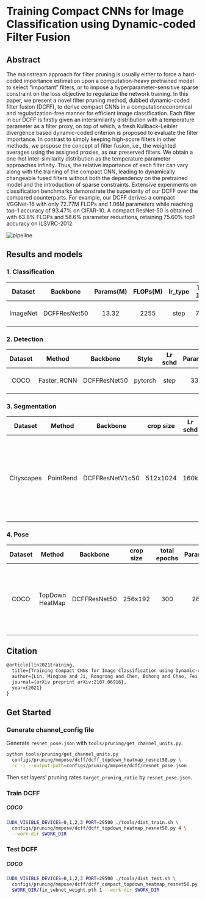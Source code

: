 # Training Compact CNNs for Image Classification using Dynamic-coded Filter Fusion

## Abstract

The mainstream approach for filter pruning is usually either to force a hard-coded importance estimation upon a computation-heavy pretrained model to select “important” filters, or to impose a hyperparameter-sensitive sparse constraint on the loss objective to regularize the network training. In this paper, we present a novel filter pruning method, dubbed dynamic-coded filter fusion (DCFF), to derive compact CNNs in a computationeconomical and regularization-free manner for efficient image classification. Each filter in our DCFF is firstly given an intersimilarity distribution with a temperature parameter as a filter proxy, on top of which, a fresh Kullback-Leibler divergence based dynamic-coded criterion is proposed to evaluate the filter importance. In contrast to simply keeping high-score filters in other methods, we propose the concept of filter fusion, i.e., the weighted averages using the assigned proxies, as our preserved filters. We obtain a one-hot inter-similarity distribution as the temperature parameter approaches infinity. Thus, the relative importance of each filter can vary along with the training of the compact CNN, leading to dynamically changeable fused filters without both the dependency on the pretrained model and the introduction of sparse constraints. Extensive experiments on classification benchmarks demonstrate the superiority of our DCFF over the compared counterparts. For example, our DCFF derives a compact VGGNet-16 with only 72.77M FLOPs and 1.06M parameters while reaching top-1 accuracy of 93.47% on CIFAR-10. A compact ResNet-50 is obtained with 63.8% FLOPs and 58.6% parameter reductions, retaining 75.60% top1 accuracy on ILSVRC-2012.

![pipeline](https://user-images.githubusercontent.com/31244134/189286581-722853ba-c6d7-4a39-b902-37995b444c71.jpg)

## Results and models

### 1. Classification

| Dataset  |   Backbone   | Params(M) | FLOPs(M) | lr_type | Top-1 (%) | Top-5 (%) |                     CPrate                      |                        Config                        |                                                                                                    Download                                                                                                    |
| :------: | :----------: | :-------: | :------: | :-----: | :-------: | :-------: | :---------------------------------------------: | :--------------------------------------------------: | :------------------------------------------------------------------------------------------------------------------------------------------------------------------------------------------------------------: |
| ImageNet | DCFFResNet50 |   13.32   |   2255   |  step   |   74.46   |   91.99   | \[0.0\]+\[0.35,0.4,0.1\]\*10+\[0.3,0.3,0.1\]\*6 | [config](../../mmcls/dcff/dcff_resnet_8xb32_in1k.py) | [model](https://download.openmmlab.com/mmrazor/v1/pruning/dcff/mmcls/dcff_cls_fix_subnet_weight.pth) \\ [log](https://download.openmmlab.com/mmrazor/v1/pruning/dcff/mmcls/dcff_mmcls_sup_20220906_131949.log) |

### 2. Detection

| Dataset |   Method    |   Backbone   |  Style  | Lr schd | Params(M) | FLOPs(M) | bbox AP |                     CPrate                      |                              Config                               |                                                                                            Download                                                                                            |
| :-----: | :---------: | :----------: | :-----: | :-----: | :-------: | :------: | :-----: | :---------------------------------------------: | :---------------------------------------------------------------: | :--------------------------------------------------------------------------------------------------------------------------------------------------------------------------------------------: |
|  COCO   | Faster_RCNN | DCFFResNet50 | pytorch |  step   |   33.31   |  168320  |  35.8   | \[0.0\]+\[0.35,0.4,0.1\]\*10+\[0.3,0.3,0.1\]\*6 | [config](../../mmdet/dcff/dcff_faster_rcnn_resnet50_8xb4_coco.py) | [model](https://download.openmmlab.com/mmrazor/v1/pruning/dcff/mmdet/dcff_mmdet.pth) \\ [log](https://download.openmmlab.com/mmrazor/v1/pruning/dcff/mmdet/dcff_mmdet_sup_20220909_103653.log) |

### 3. Segmentation

|  Dataset   |  Method   |    Backbone     | crop size | Lr schd | Params(M) | FLOPs(M) | mIoU  |                               CPrate                                |                                Config                                 |                                                                                            Download                                                                                             |
| :--------: | :-------: | :-------------: | :-------: | :-----: | :-------: | :------: | :---: | :-----------------------------------------------------------------: | :-------------------------------------------------------------------: | :---------------------------------------------------------------------------------------------------------------------------------------------------------------------------------------------: |
| Cityscapes | PointRend | DCFFResNetV1c50 | 512x1024  |  160k   |   18.43   |  74410   | 76.75 | \[0.0, 0.0, 0.0\] + \[0.35, 0.4, 0.1\] * 10 + \[0.3, 0.3, 0.1\] * 6 | [config](../../mmseg/dcff/dcff_pointrend_resnet50_8xb2_cityscapes.py) | [model](https://download.openmmlab.com/mmrazor/v1/pruning/dcff/mmseg/dcff_mmseg.pth) \\ [log](https://download.openmmlab.com/mmrazor/v1/pruning/dcff/mmseg/dcff_mmpose_sup_20220908_172111.log) |

### 4. Pose

| Dataset |     Method      |   Backbone   | crop size | total epochs | Params(M) | FLOPs(M) |  AP  |                           CPrate                           |                              Config                               |                                                                                           Download                                                                                           |
| :-----: | :-------------: | :----------: | :-------: | :----------: | :-------: | :------: | :--: | :--------------------------------------------------------: | :---------------------------------------------------------------: | :------------------------------------------------------------------------------------------------------------------------------------------------------------------------------------------: |
|  COCO   | TopDown HeatMap | DCFFResNet50 |  256x192  |     300      |   26.95   |   4290   | 68.3 | \[0.0\] + \[0.2, 0.2, 0.1\] * 10 + \[0.15, 0.15, 0.1\] * 6 | [config](../../mmpose/dcff/dcff_topdown_heatmap_resnet50_coco.py) | [model](https://download.openmmlab.com/mmrazor/v1/pruning/dcff/mmpose/dcff_pose.pth) \\ [log](https://download.openmmlab.com/mmrazor/v1/pruning/dcff/mmpose/dcff_mmpose_20220908_140331.log) |

## Citation

```latex
@article{lin2021training,
  title={Training Compact CNNs for Image Classification using Dynamic-coded Filter Fusion},
  author={Lin, Mingbao and Ji, Rongrong and Chen, Bohong and Chao, Fei and Liu, Jianzhuang and Zeng, Wei and Tian, Yonghong and Tian, Qi},
  journal={arXiv preprint arXiv:2107.06916},
  year={2021}
}
```

## Get Started

### Generate channel_config file

Generate `resnet_pose.json` with `tools/pruning/get_channel_units.py`.

```bash
python tools/pruning/get_channel_units.py
  configs/pruning/mmpose/dcff/dcff_topdown_heatmap_resnet50.py \
  -c -i --output-path=configs/pruning/mmpose/dcff/resnet_pose.json
```

Then set layers' pruning rates `target_pruning_ratio` by `resnet_pose.json`.

### Train DCFF

##### COCO

```bash
CUDA_VISIBLE_DEVICES=0,1,2,3 PORT=29500 ./tools/dist_train.sh \
  configs/pruning/mmpose/dcff/dcff_topdown_heatmap_resnet50.py 4 \
  --work-dir $WORK_DIR
```

### Test DCFF

##### COCO

```bash
CUDA_VISIBLE_DEVICES=0,1,2,3 PORT=29500 ./tools/dist_test.sh \
  configs/pruning/mmpose/dcff/dcff_compact_topdown_heatmap_resnet50.py \
  $WORK_DIR/fix_subnet_weight.pth 1 --work-dir $WORK_DIR
```
